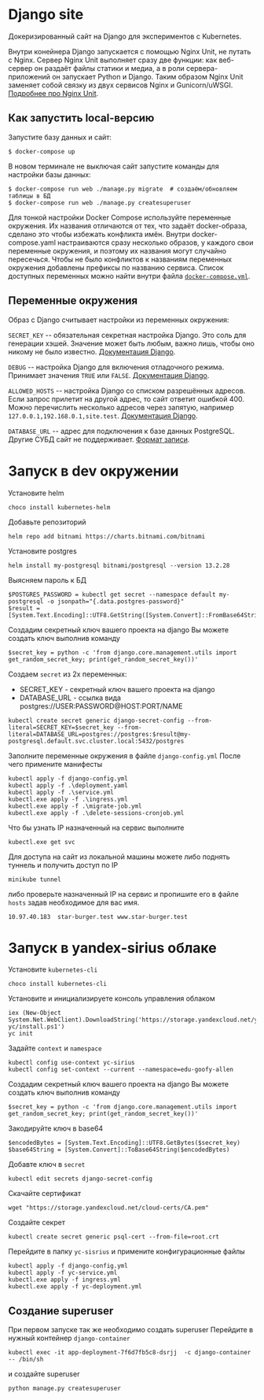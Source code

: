 # Django site

Докеризированный сайт на Django для экспериментов с Kubernetes.

Внутри конейнера Django запускается с помощью Nginx Unit, не путать с Nginx. Сервер Nginx Unit выполняет сразу две функции: как веб-сервер он раздаёт файлы статики и медиа, а в роли сервера-приложений он запускает Python и Django. Таким образом Nginx Unit заменяет собой связку из двух сервисов Nginx и Gunicorn/uWSGI. [Подробнее про Nginx Unit](https://unit.nginx.org/).

## Как запустить local-версию

Запустите базу данных и сайт:

```shell-session
$ docker-compose up
```

В новом терминале не выключая сайт запустите команды для настройки базы данных:

```shell-session
$ docker-compose run web ./manage.py migrate  # создаём/обновляем таблицы в БД
$ docker-compose run web ./manage.py createsuperuser
```

Для тонкой настройки Docker Compose используйте переменные окружения. Их названия отличаются от тех, что задаёт docker-образа, сделано это чтобы избежать конфликта имён. Внутри docker-compose.yaml настраиваются сразу несколько образов, у каждого свои переменные окружения, и поэтому их названия могут случайно пересечься. Чтобы не было конфликтов к названиям переменных окружения добавлены префиксы по названию сервиса. Список доступных переменных можно найти внутри файла [`docker-compose.yml`](./docker-compose.yml).

## Переменные окружения

Образ с Django считывает настройки из переменных окружения:

`SECRET_KEY` -- обязательная секретная настройка Django. Это соль для генерации хэшей. Значение может быть любым, важно лишь, чтобы оно никому не было известно. [Документация Django](https://docs.djangoproject.com/en/3.2/ref/settings/#secret-key).

`DEBUG` -- настройка Django для включения отладочного режима. Принимает значения `TRUE` или `FALSE`. [Документация Django](https://docs.djangoproject.com/en/3.2/ref/settings/#std:setting-DEBUG).

`ALLOWED_HOSTS` -- настройка Django со списком разрешённых адресов. Если запрос прилетит на другой адрес, то сайт ответит ошибкой 400. Можно перечислить несколько адресов через запятую, например `127.0.0.1,192.168.0.1,site.test`. [Документация Django](https://docs.djangoproject.com/en/3.2/ref/settings/#allowed-hosts).

`DATABASE_URL` -- адрес для подключения к базе данных PostgreSQL. Другие СУБД сайт не поддерживает. [Формат записи](https://github.com/jacobian/dj-database-url#url-schema).


# Запуск в dev окружении

Установите helm
```commandline
choco install kubernetes-helm
```
Добавьте репозиторий
```commandline
helm repo add bitnami https://charts.bitnami.com/bitnami
```
Установите postgres
```commandline
helm install my-postgresql bitnami/postgresql --version 13.2.28
```
Выясняем пароль к БД
```commandline
$POSTGRES_PASSWORD = kubectl get secret --namespace default my-postgresql -o jsonpath="{.data.postgres-password}" 
$result = [System.Text.Encoding]::UTF8.GetString([System.Convert]::FromBase64String($POSTGRES_PASSWORD))
```
Создадим секретный ключ вашего проекта на django Вы можете создать ключ выполнив команду
```commandline
$secret_key = python -c 'from django.core.management.utils import get_random_secret_key; print(get_random_secret_key())'
```

Создаем `secret` из 2х переменных:
- SECRET_KEY - секретный ключ вашего проекта на django 
- DATABASE_URL - ссылка вида postgres://USER:PASSWORD@HOST:PORT/NAME
```commandline
kubectl create secret generic django-secret-config --from-literal=SECRET_KEY=$secret_key --from-literal=DATABASE_URL=postgres://postgres:$result@my-postgresql.default.svc.cluster.local:5432/postgres 
```

Заполните переменные окружения в файле `django-config.yml`
После чего примените манифесты
```commandline
kubectl apply -f django-config.yml
kubectl apply -f .\deployment.yaml
kubectl apply -f .\service.yml
kubectl.exe apply -f .\ingress.yml 
kubectl.exe apply -f .\migrate-job.yml 
kubectl.exe apply -f .\delete-sessions-cronjob.yml
```
Что бы узнать IP  назначенный на сервис выполните
```commandline
kubectl.exe get svc
```

Для доступа на сайт из локальной машины можете либо поднять туннель и получить доступ по IP

```commandline
minikube tunnel
```
либо проверьте назначенный IP на сервис и пропишите его в файле `hosts` задав необходимое для вас имя.
```commandline
10.97.40.183  star-burger.test www.star-burger.test
```

# Запуск в yandex-sirius облаке
Установите `kubernetes-cli`
```commandline
choco install kubernetes-cli
```

Установите и инициализируете консоль управления облаком
```commandline
iex (New-Object System.Net.WebClient).DownloadString('https://storage.yandexcloud.net/yandexcloud-yc/install.ps1')
yc init
```
Задайте `context` и `namespace`
```commandline
kubectl config use-context yc-sirius
kubectl config set-context --current --namespace=edu-goofy-allen
```
Создадим секретный ключ вашего проекта на django Вы можете создать ключ выполнив команду
```commandline
$secret_key = python -c 'from django.core.management.utils import get_random_secret_key; print(get_random_secret_key())'
```
Закодируйте ключ в base64
```commandline
$encodedBytes = [System.Text.Encoding]::UTF8.GetBytes($secret_key)
$base64String = [System.Convert]::ToBase64String($encodedBytes)
```
Добавте ключ в `secret`
```commandline
kubectl edit secrets django-secret-config
```

Cкачайте сертификат 
```commandline
wget "https://storage.yandexcloud.net/cloud-certs/CA.pem"
```
Создайте секрет
```commandline
kubectl create secret generic psql-cert --from-file=root.crt
```

Перейдите в папку `yc-sisrius` и примените конфигурационные файлы
```commandline
kubectl apply -f django-config.yml
kubectl apply -f yc-service.yml
kubectl.exe apply -f ingress.yml 
kubectl.exe apply -f yc-deployment.yml 
```


## Создание  superuser
При первом запуске так же необходимо создать superuser
Перейдите в нужный контейнер `django-container`
```commandline
kubectl exec -it app-deployment-7f6d7fb5c8-dsrjj  -c django-container -- /bin/sh
```
и создайте superuser
```commandline
python manage.py createsuperuser
```

